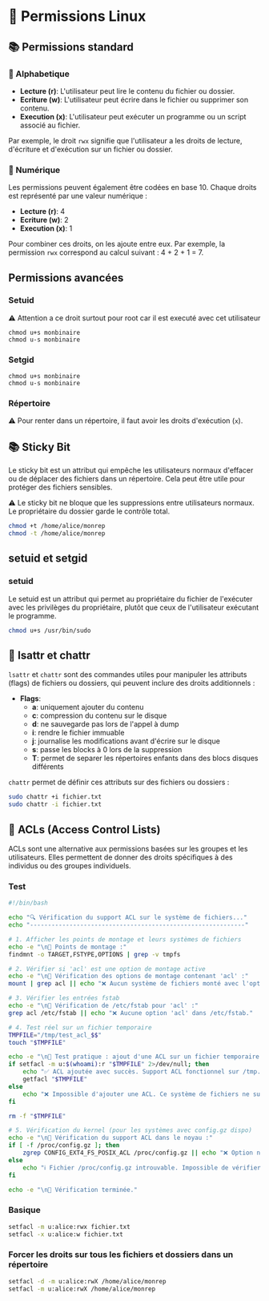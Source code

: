 # 🚀 Permissions Linux

## 📚 Permissions standard
### 📝 Alphabetique

- **Lecture (r)**: L'utilisateur peut lire le contenu du fichier ou dossier.
- **Ecriture (w)**: L'utilisateur peut écrire dans le fichier ou supprimer son contenu.
- **Execution (x)**: L'utilisateur peut exécuter un programme ou un script associé au fichier.

Par exemple, le droit `rwx` signifie que l'utilisateur a les droits de lecture, d'écriture et d'exécution sur un fichier ou dossier.

### 📝 Numérique

Les permissions peuvent également être codées en base 10. Chaque droits est représenté par une valeur numérique :

- **Lecture (r)**: 4
- **Ecriture (w)**: 2
- **Execution (x)**: 1

Pour combiner ces droits, on les ajoute entre eux. Par exemple, la permission `rwx` correspond au calcul suivant : 4 + 2 + 1 = 7.

## Permissions avancées
### Setuid 
⚠️ Attention a ce droit surtout pour root car il est executé avec cet utilisateur

    chmod u+s monbinaire
    chmod u-s monbinaire

### Setgid

    chmod u+s monbinaire
    chmod u-s monbinaire



### Répertoire
⚠️ Pour renter dans un répertoire, il faut avoir les droits d'exécution (`x`).

## 📚 Sticky Bit

Le sticky bit est un attribut qui empêche les utilisateurs normaux d'effacer ou de déplacer des fichiers dans un répertoire. Cela peut être utile pour protéger des fichiers sensibles.

⚠️ Le sticky bit ne bloque que les suppressions entre utilisateurs normaux. Le propriétaire du dossier garde le contrôle total.

```bash
chmod +t /home/alice/monrep
chmod -t /home/alice/monrep
```

## setuid et setgid
### setuid

Le setuid est un attribut qui permet au propriétaire du fichier de l'exécuter avec les privilèges du propriétaire, plutôt que ceux de l'utilisateur exécutant le programme.

```bash
chmod u+s /usr/bin/sudo
```

## 🌿 lsattr et chattr

`lsattr` et `chattr` sont des commandes utiles pour manipuler les attributs (flags) de fichiers ou dossiers, qui peuvent inclure des droits additionnels :

- **Flags**: 
    - **a**: uniquement ajouter du contenu
    - **c**: compression du contenu sur le disque 
    - **d**: ne sauvegarde pas lors de l'appel à dump
    - **i**: rendre le fichier immuable 
    - **j**: journalise les modifications avant d'écrire sur le disque
    - **s**: passe les blocks à 0 lors de la suppression
    - **T**: permet de separer les répertoires enfants dans des blocs disques différents

`chattr` permet de définir ces attributs sur des fichiers ou dossiers :

```bash
sudo chattr +i fichier.txt
sudo chattr -i fichier.txt
```

## 📗 ACLs (Access Control Lists)

ACLs sont une alternative aux permissions basées sur les groupes et les utilisateurs. Elles permettent de donner des droits spécifiques à des individus ou des groupes individuels.

### Test 
```bash
#!/bin/bash

echo "🔍 Vérification du support ACL sur le système de fichiers..." 
echo "------------------------------------------------------------"

# 1. Afficher les points de montage et leurs systèmes de fichiers
echo -e "\n📁 Points de montage :"
findmnt -o TARGET,FSTYPE,OPTIONS | grep -v tmpfs

# 2. Vérifier si 'acl' est une option de montage active
echo -e "\n🔧 Vérification des options de montage contenant 'acl' :"
mount | grep acl || echo "❌ Aucun système de fichiers monté avec l'option explicite 'acl'. Peut être activé par défaut."

# 3. Vérifier les entrées fstab
echo -e "\n📜 Vérification de /etc/fstab pour 'acl' :"
grep acl /etc/fstab || echo "❌ Aucune option 'acl' dans /etc/fstab."

# 4. Test réel sur un fichier temporaire
TMPFILE="/tmp/test_acl_$$"
touch "$TMPFILE"

echo -e "\n🧪 Test pratique : ajout d'une ACL sur un fichier temporaire : $TMPFILE"
if setfacl -m u:$(whoami):r "$TMPFILE" 2>/dev/null; then
    echo "✅ ACL ajoutée avec succès. Support ACL fonctionnel sur /tmp."
    getfacl "$TMPFILE"
else
    echo "❌ Impossible d'ajouter une ACL. Ce système de fichiers ne supporte probablement pas les ACLs."
fi

rm -f "$TMPFILE"

# 5. Vérification du kernel (pour les systèmes avec config.gz dispo)
echo -e "\n🧠 Vérification du support ACL dans le noyau :"
if [ -f /proc/config.gz ]; then
    zgrep CONFIG_EXT4_FS_POSIX_ACL /proc/config.gz || echo "❌ Option noyau CONFIG_EXT4_FS_POSIX_ACL absente ou désactivée."
else
    echo "ℹ️ Fichier /proc/config.gz introuvable. Impossible de vérifier la config du noyau."
fi

echo -e "\n🎉 Vérification terminée."
```

### Basique

```bash
setfacl -m u:alice:rwx fichier.txt
setfacl -x u:alice:w fichier.txt
```

### Forcer les droits sur tous les fichiers et dossiers dans un répertoire

```bash
setfacl -d -m u:alice:rwX /home/alice/monrep
setfacl -m u:alice:rwX /home/alice/monrep
```

